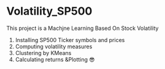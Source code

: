 # Volatility_SP500

This project is a Machjne Learning Based On Stock Volatility

1. Installing SP500 Ticker symbols and prices
2. Computing volatility measures
3. Clustering by KMeans
4. Calculating returns &Plotting 😎
